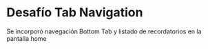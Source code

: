 # Desafío Tab Navigation
Se incorporó navegación Bottom Tab y listado de recordatorios en la pantalla home
